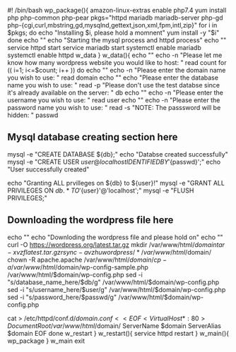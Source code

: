 #! /bin/bash
wp_package(){
amazon-linux-extras enable php7.4
yum install php php-common php-pear
pkgs="httpd mariadb mariadb-server php-gd php-{cgi,curl,mbstring,gd,mysqlnd,gettext,json,xml,fpm,intl,zip}"
for i in $pkgs;
do
        echo "Installing $i, please hold a momnent"
        yum install -y "$i"
done
echo ""
echo "Starting the mysql process and httpd process"
echo ""
        service httpd start
        service mariadb start
        systemctl enable mariadb
        systemctl enable httpd
w_data
}
w_data(){
echo ""
echo -n "Please let me know how many wordpress website you would like to host: "
read count
for (( i=1; i<=$count; i++ ))
do
echo ""
echo -n "Please enter the domain name you wish to use: "
read domain
echo ""
echo  "Please enter the database name you wish to use: "
read -p "Please don't use the test databse since it's already available on the server: " db
echo ""
echo -n "Please enter the username you wish to use: "
read user
echo ""
echo -n "Please enter the password name you wish to use: "
read -s "NOTE: The passsword will be hidden: " passwd


## Mysql database creating section here

mysql -e "CREATE DATABASE ${db};"
echo "Databse created successfully"
mysql -e "CREATE USER ${user}@localhost IDENTIFIED BY '${passwd}';"
echo "User successfully created"

echo "Granting ALL prvilleges on ${db} to ${user}!"
mysql -e "GRANT ALL PRIVILEGES ON ${db}.* TO '${user}'@'localhost';"
mysql -e "FLUSH PRIVILEGES;"

## Downloading the wordpress file here

echo ""
echo "Downloding the wordpress file and please hold on"
echo ""
curl -O https://wordpress.org/latest.tar.gz
mkdir /var/www/html/$domain
tar -xvzf latest.tar.gz
rsync -avzhu wordpress/* /var/www/html/$domain/
chown -R apache.apache /var/www/html/$domain/
cp -a /var/www/html/$domain/wp-config-sample.php /var/www/html/$domain/wp-config.php
sed -i "s/database_name_here/$db/g" /var/www/html/$domain/wp-config.php
sed -i "s/username_here/$user/g" /var/www/html/$domain/wp-config.php
sed -i "s/password_here/$passwd/g" /var/www/html/$domain/wp-config.php

cat > /etc/httpd/conf.d/$domain.conf << EOF
<VirtualHost *:80>
DocumentRoot /var/www/html/$domain/
ServerName $domain
ServerAlias $domain
</VirtualHost>
EOF
done
w_restart
}
w_restart(){
service httpd restart
}
w_main(){
        wp_package
}
w_main
exit
